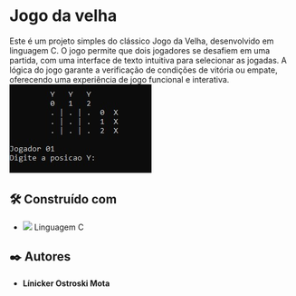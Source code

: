 # Jogo da velha

Este é um projeto simples do clássico Jogo da Velha, desenvolvido em linguagem C. O jogo permite que dois jogadores se desafiem em uma partida, com uma interface de texto intuitiva para selecionar as jogadas. A lógica do jogo garante a verificação de condições de vitória ou empate, oferecendo uma experiência de jogo funcional e interativa.
<img src="./gitimg.jpg">

## 🛠️ Construído com

* <img src="https://img.shields.io/badge/C-00599C?style=for-the-badge&logo=c&logoColor=white"> Linguagem C
## ✒️ Autores

* **Línicker Ostroski Mota** 
